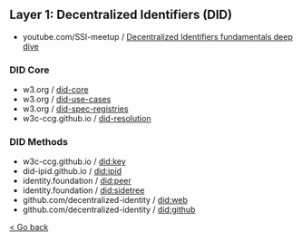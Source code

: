 ## Layer 1: Decentralized Identifiers (DID)

- youtube.com/SSI-meetup / [Decentralized Identifiers fundamentals deep dive](https://www.youtube.com/watch?v=SHuRRaOBMz4)

### DID Core

- w3.org / [did-core](https://www.w3.org/TR/did-core/)
- w3.org / [did-use-cases](https://www.w3.org/TR/did-use-cases)
- w3.org / [did-spec-registries](https://www.w3.org/TR/did-spec-registries/)
- w3c-ccg.github.io / [did-resolution](https://w3c-ccg.github.io/did-resolution/)

### DID Methods

- w3c-ccg.github.io / [did:key](https://w3c-ccg.github.io/did-method-key/)
- did-ipid.github.io / [did:ipid](https://did-ipid.github.io/ipid-did-method/)
- identity.foundation / [did:peer](https://identity.foundation/peer-did-method-spec/)
- identity.foundation / [did:sidetree](https://identity.foundation/sidetree/spec/)
- github.com/decentralized-identity / [did:web](https://github.com/decentralized-identity/web-did-resolver)
- github.com/decentralized-identity / [did:github](https://github.com/decentralized-identity/github-did/blob/master/docs/did-method-spec/index.md)

[< Go back](./index.md)
